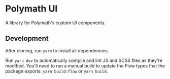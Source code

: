 # Polymath UI

A library for Polymath's custom UI components.

## Development

After cloning, run `yarn` to install all dependencies.

Run `yarn dev` to automatically compile and lint JS and SCSS files as they're modified. You'll need to run a manual build to update the Flow types that the package exports: `yarn build:flow` or `yarn build`.
